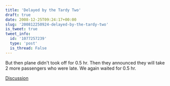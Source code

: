 ```yaml
---
title: 'Delayed by the Tardy Two'
draft: true
date: 2008-12-25T09:24:17+00:00
slug: '200812250924-delayed-by-the-tardy-two'
is_tweet: true
tweet_info:
  id: '1077257239'
  type: 'post'
  is_thread: False
---
```




But then plane didn't took off for 0.5 hr. Then they announced they will take 2 more passengers who were late. We again waited for 0.5 hr.

[Discussion](https://x.com/sytelus/status/1077257239)
